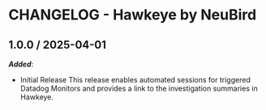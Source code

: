 # CHANGELOG - Hawkeye by NeuBird

## 1.0.0 / 2025-04-01

_**Added**_:

* Initial Release
This release enables automated sessions for triggered Datadog Monitors and provides a link to the investigation summaries in Hawkeye.

